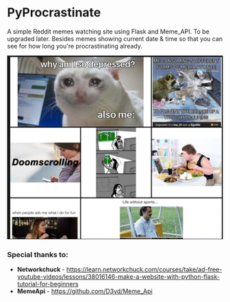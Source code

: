 # PyProcrastinate
A simple Reddit memes watching site using Flask and Meme_API. To be upgraded later. Besides memes showing current date & time so that you can see for how long you're procrastinating already.

![Meme_Screen.png](Meme_Screen.png)

### Special thanks to: ###
- **Networkchuck** - https://learn.networkchuck.com/courses/take/ad-free-youtube-videos/lessons/38016146-make-a-website-with-python-flask-tutorial-for-beginners
- **MemeApi** - https://github.com/D3vd/Meme_Api